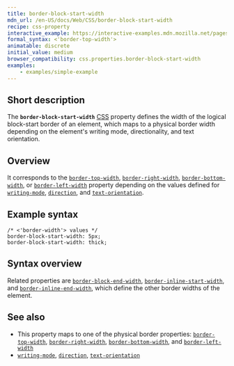 ```yaml
---
title: border-block-start-width
mdn_url: /en-US/docs/Web/CSS/border-block-start-width
recipe: css-property
interactive_example: https://interactive-examples.mdn.mozilla.net/pages/css/border-block-start-width.html
formal_syntax: <'border-top-width'>
animatable: discrete
initial_value: medium
browser_compatibility: css.properties.border-block-start-width
examples:
    - examples/simple-example
---
```


## Short description

The **`border-block-start-width`** [CSS](/en-US/docs/Web/CSS)
property defines the width of the logical block-start border of an
element, which maps to a physical border width depending on the
element's writing mode, directionality, and text orientation.

## Overview

It corresponds to the
[`border-top-width`](/en-US/docs/Web/CSS/border-top-width),
[`border-right-width`](/en-US/docs/Web/CSS/border-right-width),
[`border-bottom-width`](/en-US/docs/Web/CSS/border-bottom-width),
or
[`border-left-width`](/en-US/docs/Web/CSS/border-left-width)
property depending on the values defined for
[`writing-mode`](/en-US/docs/Web/CSS/writing-mode),
[`direction`](/en-US/docs/Web/CSS/direction),
and
[`text-orientation`](/en-US/docs/Web/CSS/text-orientation).

## Example syntax
```
/* <'border-width'> values */
border-block-start-width: 5px;
border-block-start-width: thick;
```

## Syntax overview
Related properties are
[`border-block-end-width`](/en-US/docs/Web/CSS/border-block-end-width),
[`border-inline-start-width`](/en-US/docs/Web/CSS/border-inline-start-width),
and
[`border-inline-end-width`](/en-US/docs/Web/CSS/border-inline-end-width),
which define the other border widths of the element.


## See also

- This property maps to one of the physical border properties:
  [`border-top-width`](/en-US/docs/Web/CSS/border-top-width),
  [`border-right-width`](/en-US/docs/Web/CSS/border-right-width),
  [`border-bottom-width`](/en-US/docs/Web/CSS/border-bottom-width),
  and
  [`border-left-width`](/en-US/docs/Web/CSS/border-left-width)
- [`writing-mode`](/en-US/docs/Web/CSS/writing-mode),
  [`direction`](/en-US/docs/Web/CSS/direction),
  [`text-orientation`](/en-US/docs/Web/CSS/text-orientation)
